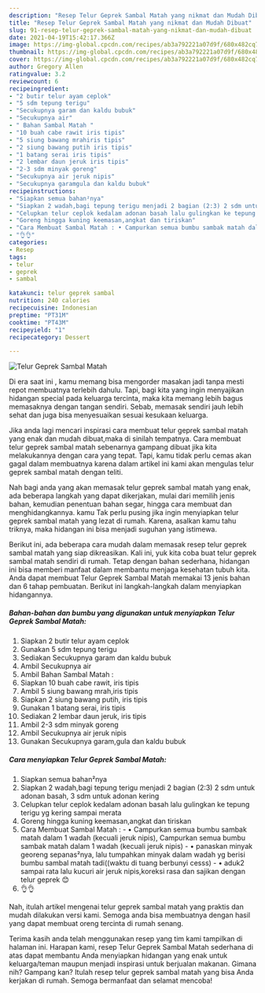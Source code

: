 ```yaml
---
description: "Resep Telur Geprek Sambal Matah yang nikmat dan Mudah Dibuat"
title: "Resep Telur Geprek Sambal Matah yang nikmat dan Mudah Dibuat"
slug: 91-resep-telur-geprek-sambal-matah-yang-nikmat-dan-mudah-dibuat
date: 2021-04-19T15:42:17.366Z
image: https://img-global.cpcdn.com/recipes/ab3a792221a07d9f/680x482cq70/telur-geprek-sambal-matah-foto-resep-utama.jpg
thumbnail: https://img-global.cpcdn.com/recipes/ab3a792221a07d9f/680x482cq70/telur-geprek-sambal-matah-foto-resep-utama.jpg
cover: https://img-global.cpcdn.com/recipes/ab3a792221a07d9f/680x482cq70/telur-geprek-sambal-matah-foto-resep-utama.jpg
author: Gregory Allen
ratingvalue: 3.2
reviewcount: 6
recipeingredient:
- "2 butir telur ayam ceplok"
- "5 sdm tepung terigu"
- "Secukupnya garam dan kaldu bubuk"
- "Secukupnya air"
- " Bahan Sambal Matah "
- "10 buah cabe rawit iris tipis"
- "5 siung bawang mrahiris tipis"
- "2 siung bawang putih iris tipis"
- "1 batang serai iris tipis"
- "2 lembar daun jeruk iris tipis"
- "2-3 sdm minyak goreng"
- "Secukupnya air jeruk nipis"
- "Secukupnya garamgula dan kaldu bubuk"
recipeinstructions:
- "Siapkan semua bahan²nya"
- "Siapkan 2 wadah,bagi tepung terigu menjadi 2 bagian (2:3) 2 sdm untuk adonan basah, 3 sdm untuk adonan kering"
- "Celupkan telur ceplok kedalam adonan basah lalu gulingkan ke tepung terigu yg kering sampai merata"
- "Goreng hingga kuning keemasan,angkat dan tiriskan"
- "Cara Membuat Sambal Matah : • Campurkan semua bumbu sambak matah dalam 1 wadah (kecuali jeruk nipis), Campurkan semua bumbu sambak matah dalam 1 wadah (kecuali jeruk nipis) • panaskan minyak georeng sepanas²nya, lalu tumpahkan minyak dalam wadah yg berisi bumbu sambal matah tadi((waktu di tuang berbunyi cesss) • aduk2 sampai rata lalu kucuri air jeruk nipis,koreksi rasa dan sajikan dengan telur geprek 😊"
- "👌👌"
categories:
- Resep
tags:
- telur
- geprek
- sambal

katakunci: telur geprek sambal 
nutrition: 240 calories
recipecuisine: Indonesian
preptime: "PT31M"
cooktime: "PT43M"
recipeyield: "1"
recipecategory: Dessert

---
```



![Telur Geprek Sambal Matah](https://img-global.cpcdn.com/recipes/ab3a792221a07d9f/680x482cq70/telur-geprek-sambal-matah-foto-resep-utama.jpg)

Di era  saat ini , kamu memang bisa mengorder masakan jadi tanpa mesti repot membuatnya terlebih dahulu. Tapi, bagi kita yang ingin menyajikan hidangan special pada keluarga tercinta, maka kita memang lebih bagus memasaknya dengan tangan sendiri. Sebab, memasak sendiri jauh lebih sehat dan juga bisa menyesuaikan sesuai kesukaan keluarga.

Jika anda lagi mencari inspirasi cara membuat telur geprek sambal matah yang enak dan mudah dibuat,maka di sinilah tempatnya. Cara membuat telur geprek sambal matah  sebenarnya gampang dibuat jika kita melakukannya dengan cara yang tepat. Tapi, kamu tidak perlu cemas akan gagal dalam membuatnya 
karena dalam artikel ini kami akan mengulas telur geprek sambal matah dengan teliti.  



Nah bagi anda yang akan memasak telur geprek sambal matah yang enak, ada beberapa langkah yang dapat dikerjakan, mulai dari memilih jenis bahan, kemudian penentuan bahan segar, hingga cara membuat dan menghidangkannya. kamu Tak perlu pusing jika ingin menyiapkan telur geprek sambal matah yang lezat di rumah. Karena, asalkan kamu  tahu triknya, maka hidangan ini bisa menjadi suguhan yang istimewa.

Berikut ini, ada beberapa cara mudah dalam memasak resep telur geprek sambal matah yang siap dikreasikan. Kali ini, yuk kita coba buat telur geprek sambal matah sendiri di rumah. Tetap dengan bahan sederhana, hidangan ini bisa memberi manfaat dalam membantu menjaga kesehatan tubuh kita. Anda dapat membuat Telur Geprek Sambal Matah memakai 13 jenis bahan dan 6 tahap pembuatan. Berikut ini langkah-langkah dalam menyiapkan hidangannya.

<!--inarticleads1-->

##### Bahan-bahan dan bumbu yang digunakan untuk menyiapkan Telur Geprek Sambal Matah:

1. Siapkan 2 butir telur ayam ceplok
1. Gunakan 5 sdm tepung terigu
1. Sediakan Secukupnya garam dan kaldu bubuk
1. Ambil Secukupnya air
1. Ambil  Bahan Sambal Matah :
1. Siapkan 10 buah cabe rawit, iris tipis
1. Ambil 5 siung bawang mrah,iris tipis
1. Siapkan 2 siung bawang putih, iris tipis
1. Gunakan 1 batang serai, iris tipis
1. Sediakan 2 lembar daun jeruk, iris tipis
1. Ambil 2-3 sdm minyak goreng
1. Ambil Secukupnya air jeruk nipis
1. Gunakan Secukupnya garam,gula dan kaldu bubuk




<!--inarticleads2-->

##### Cara menyiapkan Telur Geprek Sambal Matah:

1. Siapkan semua bahan²nya
1. Siapkan 2 wadah,bagi tepung terigu menjadi 2 bagian (2:3) 2 sdm untuk adonan basah, 3 sdm untuk adonan kering
1. Celupkan telur ceplok kedalam adonan basah lalu gulingkan ke tepung terigu yg kering sampai merata
1. Goreng hingga kuning keemasan,angkat dan tiriskan
1. Cara Membuat Sambal Matah : - • Campurkan semua bumbu sambak matah dalam 1 wadah (kecuali jeruk nipis), Campurkan semua bumbu sambak matah dalam 1 wadah (kecuali jeruk nipis) - • panaskan minyak georeng sepanas²nya, lalu tumpahkan minyak dalam wadah yg berisi bumbu sambal matah tadi((waktu di tuang berbunyi cesss) - • aduk2 sampai rata lalu kucuri air jeruk nipis,koreksi rasa dan sajikan dengan telur geprek 😊
1. 👌👌




Nah, itulah artikel mengenai  telur geprek sambal matah  yang praktis dan mudah dilakukan versi kami. Semoga anda bisa membuatnya dengan hasil yang dapat membuat oreng tercinta di rumah senang. 

Terima kasih anda telah menggunakan resep yang tim kami tampilkan di halaman ini. Harapan kami, resep  Telur Geprek Sambal Matah sederhana di atas dapat membantu Anda menyiapkan hidangan yang enak untuk keluarga/teman maupun menjadi inspirasi untuk berjualan makanan. Gimana nih? Gampang kan? Itulah resep telur geprek sambal matah yang bisa Anda kerjakan di rumah. Semoga bermanfaat dan selamat mencoba!

